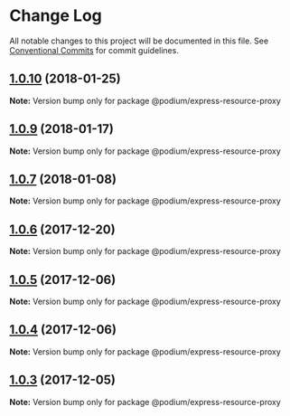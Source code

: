 # Change Log

All notable changes to this project will be documented in this file. See
[Conventional Commits](https://conventionalcommits.org) for commit guidelines.

<a name="1.0.10"></a>

## [1.0.10](https://github.schibsted.io/finn/podium/compare/@podium/express-resource-proxy@1.0.9...@podium/express-resource-proxy@1.0.10) (2018-01-25)

**Note:** Version bump only for package @podium/express-resource-proxy

<a name="1.0.9"></a>

## [1.0.9](https://github.schibsted.io/finn/podium/compare/@podium/express-resource-proxy@1.0.8...@podium/express-resource-proxy@1.0.9) (2018-01-17)

**Note:** Version bump only for package @podium/express-resource-proxy

<a name="1.0.7"></a>

## [1.0.7](https://github.schibsted.io/finn/podium/compare/@podium/express-resource-proxy@1.0.6...@podium/express-resource-proxy@1.0.7) (2018-01-08)

**Note:** Version bump only for package @podium/express-resource-proxy

<a name="1.0.6"></a>

## [1.0.6](https://github.schibsted.io/finn/podium/compare/@podium/express-resource-proxy@1.0.5...@podium/express-resource-proxy@1.0.6) (2017-12-20)

**Note:** Version bump only for package @podium/express-resource-proxy

<a name="1.0.5"></a>

## [1.0.5](https://github.schibsted.io/finn/podium/compare/@podium/express-resource-proxy@1.0.4...@podium/express-resource-proxy@1.0.5) (2017-12-06)

**Note:** Version bump only for package @podium/express-resource-proxy

<a name="1.0.4"></a>

## [1.0.4](https://github.schibsted.io/finn/podium/compare/@podium/express-resource-proxy@1.0.3...@podium/express-resource-proxy@1.0.4) (2017-12-06)

**Note:** Version bump only for package @podium/express-resource-proxy

<a name="1.0.3"></a>

## [1.0.3](https://github.schibsted.io/finn/podium/compare/@podium/express-resource-proxy@1.0.2...@podium/express-resource-proxy@1.0.3) (2017-12-05)

**Note:** Version bump only for package @podium/express-resource-proxy
